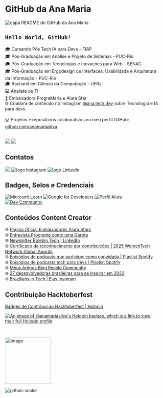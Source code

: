 # GitHub da Ana Maria

![capa README do GitHub da Ana Maria](https://www.anamaria.dev.br/github/capa-github.png)

## <code>Hello World, GitHub!</code>

:mortar_board: Cursando Pós Tech IA para Devs - FIAP <br>
:mortar_board: Pós-Graduação em Análise e Projeto de Sistemas - PUC-Rio <br>
:mortar_board: Pós-Graduação em Tecnologias e Inovações para Web - SENAC <br>
:mortar_board: Pós-Graduação em Ergodesign de Interfaces: Usabilidade e Arquitetura da Informação - PUC-Rio <br>
:mortar_board: Bacharel em Ciência da Computação - UERJ <br>
:computer: Analista de TI <br>
:blue_heart: Embaixadora PrograMaria e Alura Star <br>
:globe_with_meridians: Criadora de conteúdo no Instagram <a href="https://www.instagram.com/ana.tech.dev/">@ana.tech.dev</a> sobre Tecnologia e IA para devs <br>
<br>
:computer: Projetos e repositórios colaborativos no meu perfil GitHub: [github.com/anamariasilva](https://github.com/anamariasilva)

<br>
<a href="https://www.anamariasilva.com.br"><img src="https://img.shields.io/static/v1?label=Site&message=www.anamariasilva.com.br&logo=website&logoColor=white&color=blue&style=for-the-badge"/></a> <a href="https://www.anamaria.dev.br"><img src="https://img.shields.io/static/v1?label=Portfolio&message=www.anamaria.dev.br&logo=website&logoColor=white&color=blue&style=for-the-badge"/></a> 

## Contatos

<a href="mailto:contato@anamaria.dev.br"><img src="https://img.shields.io/static/v1?label=E-mail&message=contato@anamaria.dev.br&logo=mail&logoColor=white&color=blue&style=for-the-badge"/></a> 
<a href="https://www.instagram.com/ana.tech.dev/"><img alt="logo Instagram" src="https://img.shields.io/badge/Instagram-%23E4405F.svg?style=for-the-badge&logo=Instagram&logoColor=white&color=blue"/></a> 
<a href="https://www.linkedin.com/in/anamariasilva"><img alt="logo LinkedIn" src="https://img.shields.io/badge/Linkedin-%23E4405F.svg?style=for-the-badge&logo=LinkedIn&logoColor=white&color=blue"/></a> 

## Badges, Selos e Credenciais

<a href="https://docs.microsoft.com/pt-br/users/anamariasilva/"><img alt="Microsoft Learn" src="https://img.shields.io/badge/Microsoft Learn-258ffa?style=for-the-badge&logo=microsoft&logoColor=white"/></a>
<a href="https://g.dev/anamariasilva"><img alt="Google for Developers" src="https://img.shields.io/badge/Google for Developers-%23E4405F.svg?style=for-the-badge&logo=google&logoColor=white&color=blue"/></a> 
<a href="https://cursos.alura.com.br/user/anamariasilva"><img alt="Perfil Alura" src="https://img.shields.io/badge/Perfil Alura-%23E4405F.svg?style=for-the-badge&logoColor=white&color=blue"/></a> 
<a href="https://dev.to/anamaria"><img alt="Dev Community" src="https://img.shields.io/badge/dev.to-0A0A0A.svg?style=for-the-badge&logo=devdotto&logoColor=white"/></a> 

## Conteúdos Content Creator

:globe_with_meridians: [Página Oficial Embaixadores Alura Stars](https://www.alura.com.br/stars) <br>
:globe_with_meridians: [Entrevista Programe como uma Garota](https://programecomoumagarota.com/mulheres-que-inspiram-ana-maria/) <br>
:globe_with_meridians: [Newsletter Boletim Tech | LinkedIn](https://www.linkedin.com/pulse/bolha-estourou-como-ingressar-na-carreira-de-dev-em-ackec?trk=news-guest_share-article) <br>
:globe_with_meridians: [Certificado de reconhecimento por contribuições | 2025 WomenTech Network Global Awards](https://www.womentech.net/certificate-nominated/Ana%20Maria/Silva?_se=Y29udGF0b0BhbmFtYXJpYS5kZXYuYnI%3D) <br>
:globe_with_meridians: [Episódios de podcasts que participei como convidada | Playlist Spotify](https://open.spotify.com/playlist/2ccnya2Ld9qk74r4rxRxXj) <br>
:globe_with_meridians: [Episódios de podcasts tech para devs | Playlist Spotify](https://open.spotify.com/playlist/2grGG2vgZOOE0RjuWVV5iv?si=7uR86uv2S_aOOJ2bO0aygA&dl_branch=1&nd=1) <br>
:globe_with_meridians: [Meus Artigos Blog Revelo Community](https://community.revelo.com/author/ana) <br>
:globe_with_meridians: [27 desenvolvedoras brasileiras para se inspirar em 2022](https://community.revelo.com.br/27-desenvolvedoras-brasileiras-para-se-inspirar-em-2022/) <br>
:globe_with_meridians: [Brazilians in Tech | Elas Inspiram](https://www.braziliansintech.com/elas)

## Contribuição Hacktoberfest

[Badges de Contribuição Hacktoberfest | Holopin](https://www.holopin.io/@anamariasilva#badges)

[![An image of @anamariasilva's Holopin badges, which is a link to view their full Holopin profile](https://holopin.me/anamariasilva)](https://holopin.io/@anamariasilva)

<br>

<a href="https://www.credly.com/badges/5fc99802-4273-453d-bbfb-9f03e4e0d70c"><img width="150" height="150" alt="image" src="https://github.com/user-attachments/assets/44c0b49f-5574-40fa-9fb1-4140dff52847" /></a>

<picture>
  <source media="(prefers-color-scheme: dark)" srcset="github-snake-dark.svg" />
  <source media="(prefers-color-scheme: light)" srcset="github-snake.svg" />
  <img alt="github-snake" src="github-snake.svg" />
</picture>
